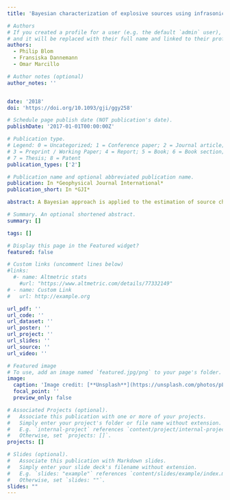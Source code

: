 ```yaml
---
title: 'Bayesian characterization of explosive sources using infrasonic signals'

# Authors
# If you created a profile for a user (e.g. the default `admin` user), write the username (folder name) here
# and it will be replaced with their full name and linked to their profile.
authors:
  - Philip Blom
  - Fransiska Dannemann
  - Omar Marcillo

# Author notes (optional)
author_notes: ''


date: '2018'
doi: 'https://doi.org/10.1093/gji/ggy258'

# Schedule page publish date (NOT publication's date).
publishDate: '2017-01-01T00:00:00Z'

# Publication type.
# Legend: 0 = Uncategorized; 1 = Conference paper; 2 = Journal article;
# 3 = Preprint / Working Paper; 4 = Report; 5 = Book; 6 = Book section;
# 7 = Thesis; 8 = Patent
publication_types: ['2']

# Publication name and optional abbreviated publication name.
publication: In *Geophysical Journal International*
publication_short: In *GJI*

abstract: A Bayesian approach is applied to the estimation of source characteristics for above ground explosive events using infrasonic observations at propagation distances of hundreds of kilometres. Propagation-based, stochastic path geometry models have previously been investigated for infrasonic source localization with promising results; here, statistical transmission loss models are investigated using archived atmospheric specifications and propagation simulation tools to demonstrate that such an approach is applicable to source characterization. The resulting transmission loss models are utilized in estimating near-source spectral characteristics for explosive events from infrasonic observations at regional distances of several hundred kilometres or more using a Bayesian framework to compute a combined estimate. The near-source spectral characterization can be used along with a simplistic explosive source model to compute an estimate of explosive yield with quantifiable uncertainty. The yield estimation framework is evaluated using above-ground explosive events from the western US during the fall of 2012 with promising results.

# Summary. An optional shortened abstract.
summary: []

tags: []

# Display this page in the Featured widget?
featured: false

# Custom links (uncomment lines below)
#links:
  #- name: Altmetric stats
    #url: "https://www.altmetric.com/details/77332149"
# - name: Custom Link
#   url: http://example.org

url_pdf: ''
url_code: ''
url_dataset: ''
url_poster: ''
url_project: ''
url_slides: ''
url_source: ''
url_video: ''

# Featured image
# To use, add an image named `featured.jpg/png` to your page's folder.
image:
  caption: 'Image credit: [**Unsplash**](https://unsplash.com/photos/pLCdAaMFLTE)'
  focal_point: ''
  preview_only: false

# Associated Projects (optional).
#   Associate this publication with one or more of your projects.
#   Simply enter your project's folder or file name without extension.
#   E.g. `internal-project` references `content/project/internal-project/index.md`.
#   Otherwise, set `projects: []`.
projects: []

# Slides (optional).
#   Associate this publication with Markdown slides.
#   Simply enter your slide deck's filename without extension.
#   E.g. `slides: "example"` references `content/slides/example/index.md`.
#   Otherwise, set `slides: ""`.
slides: ""
---
```





